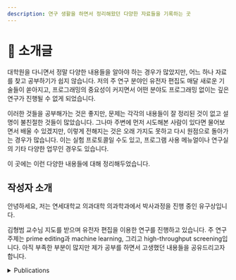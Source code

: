 ```yaml
---
description: 연구 생활을 하면서 정리해왔던 다양한 자료들을 기록하는 곳
---
```


# 👋 소개글

대학원을 다니면서 정말 다양한 내용들을 알아야 하는 경우가 많았지만, 어느 하나 자료를 찾고 공부하기가 쉽지 않습니다. 저의 주 연구 분야인 유전자 편집도 매달 새로운 기술들이 쏟아지고, 프로그래밍의 중요성이 커지면서 어떤 분야도 프로그래밍 없이는 깊은 연구가 진행될 수 없게 되었습니다.&#x20;

이러한 것들을 공부해가는 것은 좋지만, 문제는 각각의 내용들이 잘 정리된 것이 없고 설명이 불친절한 것들이 많았습니다. 그나마 주변에 먼저 시도해본 사람이 있다면 물어보면서 배울 수 있겠지만, 이렇게 전해지는 것은 오래 가지도 못하고 다시 원점으로 돌아가는 경우가 많습니다. 이는 실험 프로토콜일 수도 있고, 프로그램 사용 메뉴얼이나 연구실의 기타 다양한 업무인 경우도 있습니다.

이 곳에는 이런 다양한 내용들에 대해 정리해두었습니다.

## 작성자 소개

안녕하세요, 저는 연세대학교 의과대학 의과학과에서 박사과정을 진행 중인 유구상입니다.

김형범 교수님 지도를 받으며 유전자 편집을 이용한 연구를 진행하고 있습니다. 주 연구 주제는 prime editing과 machine learning, 그리고 high-throughput screening입니다. 아직 부족한 부분이 많지만 제가 공부를 하면서 고생했던 내용들을 공유드리고자 합니다.&#x20;

<details>

<summary>Publications</summary>

[Kim, H.K., Yu, G., Park, J. _et al._ Predicting the efficiency of prime editing guide RNAs in human cells. _Nat Biotechnol_ 39, 198–206 (2021). https://doi.org/10.1038/s41587-020-0677-y](https://www.nature.com/articles/s41587-020-0677-y)

[Jang, H., Jo, D.H., Cho, C.S. _et al._ Application of prime editing to the correction of mutations and phenotypes in adult mice with liver and eye diseases. _Nat Biomed Eng_ 6, 181–194 (2022). https://doi.org/10.1038/s41551-021-00788-9](https://www.nature.com/articles/s41551-021-00788-9)



</details>

